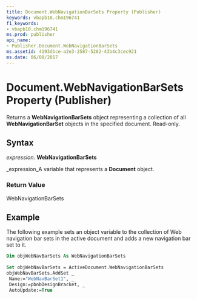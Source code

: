 ```yaml
---
title: Document.WebNavigationBarSets Property (Publisher)
keywords: vbapb10.chm196741
f1_keywords:
- vbapb10.chm196741
ms.prod: publisher
api_name:
- Publisher.Document.WebNavigationBarSets
ms.assetid: 4193dbce-a2e3-2587-5282-43b4c3cec921
ms.date: 06/08/2017
---
```



# Document.WebNavigationBarSets Property (Publisher)

Returns a  **WebNavigationBarSets** object representing a collection of all **WebNavigationBarSet** objects in the specified document. Read-only.


## Syntax

 _expression_. **WebNavigationBarSets**

 _expression_A variable that represents a  **Document** object.


### Return Value

WebNavigationBarSets


## Example

The following example sets an object variable to the collection of Web navigation bar sets in the active document and adds a new navigation bar set to it.


```vb
Dim objWebNavBarSets As WebNavigationBarSets 
 
Set objWebNavBarSets = ActiveDocument.WebNavigationBarSets 
objWebNavBarSets.AddSet _ 
 Name:="WebNavBarSet1", _ 
 Design:=pbnbDesignBracket, _ 
 AutoUpdate:=True 

```


